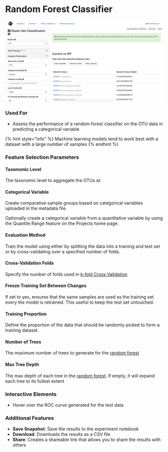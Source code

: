 # Random Forest Classifier

![](.gitbook/assets/image%20%2815%29.png)

### Used For

* Assess the performance of a random forest classifier on the OTU data in predicting a categorical variable

{% hint style="info" %}
Machine learning models tend to work best with a dataset with a large number of samples
{% endhint %}

### Feature Selection Parameters

#### Taxonomic Level

The taxonomic level to aggregate the OTUs at. 

#### Categorical Variable

Create comparative sample groups based on categorical variables uploaded in the metadata file. 

Optionally create a categorical variable from a quantitative variable by using the Quantile Range feature on the Projects home page. 

#### Evaluation Method

Train the model using either by splitting the data into a training and test set or by cross-validating over a specified number of folds.

#### Cross-Validation Folds

Specify the number of folds used in [k-fold Cross Validation](https://scikit-learn.org/0.16/modules/generated/sklearn.cross_validation.KFold.html)

#### Freeze Training Set Between Changes

If set to yes, ensures that the same samples are used as the training set every the model is retrained. This useful to keep the test set untouched. 

#### Training Proportion

Define the proportion of the data that should be randomly picked to form a training dataset. 

#### Number of Trees

The maximum number of trees to generate for the [random forest](https://scikit-learn.org/stable/modules/generated/sklearn.ensemble.RandomForestClassifier.html)

#### Max Tree Depth

The max depth of each tree in the [random forest](https://scikit-learn.org/stable/modules/generated/sklearn.ensemble.RandomForestClassifier.html). If empty, it will expand each tree to its fullest extent

#### 

### Interactive Elements

* Hover over the ROC curve generated for the test data

### Additional Features

* **Save Snapshot**: Save the results to the experiment notebook
* **Download**: Downloads the results as a CSV file
* **Share**: Creates a shareable link that allows you to share the results with others

